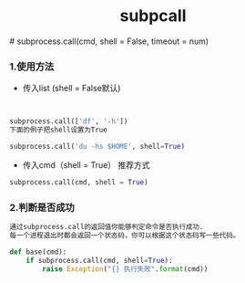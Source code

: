 <h1 align="center">subpcall</h1>
#  subprocess.call(cmd, shell = False, timeout = num)



### 1.使用方法

- 传入list (shell = False默认)

```python


subprocess.call(['df', '-h'])
下面的例子把shell设置为True

subprocess.call('du -hs $HOME', shell=True)
```



- 传入cmd（shell = True） 推荐方式

```python
subprocess.call(cmd, shell = True)
```



### 2.判断是否成功

```python
通过subprocess.call的返回值你能够判定命令是否执行成功.
每一个进程退出时都会返回一个状态码，你可以根据这个状态码写一些代码。

def base(cmd):
    if subprocess.call(cmd, shell=True):
        raise Exception("{} 执行失败".format(cmd))
```